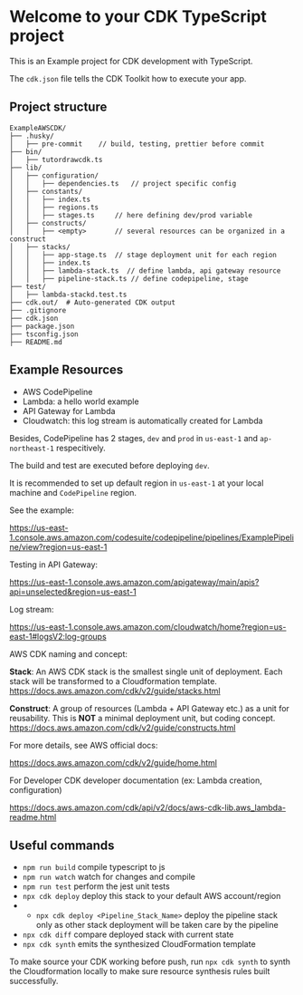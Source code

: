 # Welcome to your CDK TypeScript project

This is an Example project for CDK development with TypeScript.

The `cdk.json` file tells the CDK Toolkit how to execute your app.

## Project structure

```
ExampleAWSCDK/
├── .husky/
│   ├── pre-commit    // build, testing, prettier before commit
├── bin/
│   ├── tutordrawcdk.ts
├── lib/
│   ├── configuration/
│   │   ├── dependencies.ts   // project specific config
│   ├── constants/
│   │   ├── index.ts
│   │   ├── regions.ts
│   │   ├── stages.ts     // here defining dev/prod variable
│   ├── constructs/
│   │   ├── <empty>       // several resources can be organized in a construct
│   ├── stacks/
│   │   ├── app-stage.ts  // stage deployment unit for each region
│   │   ├── index.ts
│   │   ├── lambda-stack.ts  // define lambda, api gateway resource
│   │   ├── pipeline-stack.ts // define codepipeline, stage
├── test/
│   ├── lambda-stackd.test.ts
├── cdk.out/  # Auto-generated CDK output
├── .gitignore
├── cdk.json
├── package.json
├── tsconfig.json
├── README.md
```

## Example Resources

- AWS CodePipeline
- Lambda: a hello world example
- API Gateway for Lambda
- Cloudwatch: this log stream is automatically created for Lambda

Besides, CodePipeline has 2 stages, `dev` and `prod` in `us-east-1` and `ap-northeast-1` respecitively.

The build and test are executed before deploying `dev`.

It is recommended to set up default region in `us-east-1` at your local machine and `CodePipeline` region.

See the example:

https://us-east-1.console.aws.amazon.com/codesuite/codepipeline/pipelines/ExamplePipeline/view?region=us-east-1

Testing in API Gateway:

https://us-east-1.console.aws.amazon.com/apigateway/main/apis?api=unselected&region=us-east-1

Log stream:

https://us-east-1.console.aws.amazon.com/cloudwatch/home?region=us-east-1#logsV2:log-groups

AWS CDK naming and concept:

**Stack**: An AWS CDK stack is the smallest single unit of deployment. Each stack will be transformed to a Cloudformation template.
https://docs.aws.amazon.com/cdk/v2/guide/stacks.html

**Construct**: A group of resources (Lambda + API Gateway etc.) as a unit for reusability. This is **NOT** a minimal deployment unit, but coding concept.
https://docs.aws.amazon.com/cdk/v2/guide/constructs.html

For more details, see AWS official docs:

https://docs.aws.amazon.com/cdk/v2/guide/home.html

For Developer CDK developer documentation (ex: Lambda creation, configuration)

https://docs.aws.amazon.com/cdk/api/v2/docs/aws-cdk-lib.aws_lambda-readme.html

## Useful commands

- `npm run build` compile typescript to js
- `npm run watch` watch for changes and compile
- `npm run test` perform the jest unit tests
- `npx cdk deploy` deploy this stack to your default AWS account/region
-   - `npx cdk deploy <Pipeline_Stack_Name>` deploy the pipeline stack only as other stack deployment will be taken care by the pipeline
- `npx cdk diff` compare deployed stack with current state
- `npx cdk synth` emits the synthesized CloudFormation template

To make source your CDK working before push, run `npx cdk synth` to synth the Cloudformation locally to make sure resource synthesis rules built successfully.
